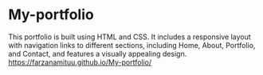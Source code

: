 # My-portfolio
This portfolio is built using HTML and CSS. It includes a responsive layout with navigation links to different sections, including Home, About, Portfolio, and Contact, and features a visually appealing design.
https://farzanamituu.github.io/My-portfolio/
